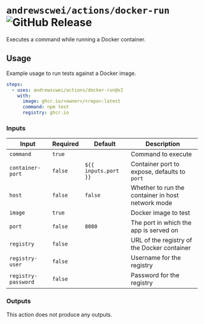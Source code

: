 # `andrewscwei/actions/docker-run` ![GitHub Release](https://img.shields.io/github/v/release/andrewscwei/actions?label=latest)

Executes a command while running a Docker container.

## Usage

Example usage to run tests against a Docker image.

```yml
steps:
  - uses: andrewscwei/actions/docker-run@v2
    with:
      image: ghcr.io/<owner>/<repo>:latest
      command: npm test
      registry: ghcr.io
```

### Inputs

| Input | Required | Default | Description |
| ----- | -------- | ------- | ----------- |
| `command` | `true` | | Command to execute |
| `container-port` | `false` | `${{ inputs.port }}` | Container port to expose, defaults to `port` |
| `host` | `false` | `false` | Whether to run the container in host network mode |
| `image` | `true` | | Docker image to test |
| `port` | `false` | `8080` | The port in which the app is served on |
| `registry` | `false` | | URL of the registry of the Docker container |
| `registry-user` | `false` | | Username for the registry |
| `registry-password`| `false` | | Password for the registry |

### Outputs

This action does not produce any outputs.
